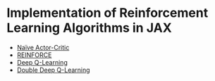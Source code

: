 # Implementation of Reinforcement Learning Algorithms in JAX
- [Naïve Actor-Critic](https://github.com/LeonardoWjq/RL-Algorithms/tree/main/AC)
- [REINFORCE](https://github.com/LeonardoWjq/RL-Algorithms/tree/main/REINFORCE)
- [Deep Q-Learning](https://github.com/LeonardoWjq/RL-Algorithms/tree/main/DQN)
- [Double Deep Q-Learning](https://github.com/LeonardoWjq/RL-Algorithms/tree/main/DDQN)